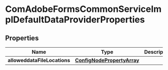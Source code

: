 

# ComAdobeFormsCommonServiceImplDefaultDataProviderProperties

## Properties

Name | Type | Description | Notes
------------ | ------------- | ------------- | -------------
**alloweddataFileLocations** | [**ConfigNodePropertyArray**](ConfigNodePropertyArray.md) |  |  [optional]



